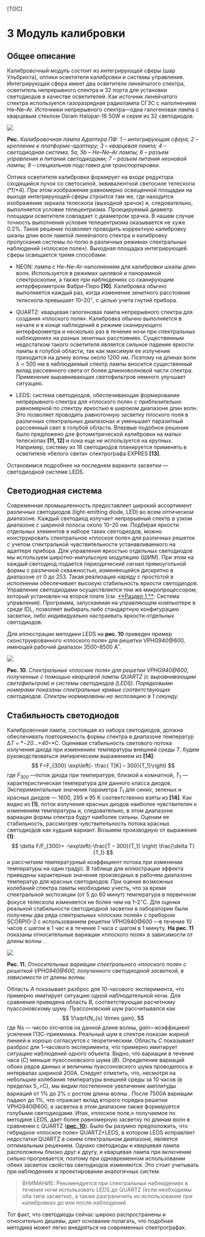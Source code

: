 [TOC]

# 3 Модуль калибровки
## Общее описание

Калибровочный модуль состоит из интегрирующей сферы (шар Ульбрихта), оптики осветителя калибровки и системы управления. Интегрирующая сфера имеет два осветителя линейчатого спектра, осветитель непрерывного спектра и 32 порта для установки светодиодов в качестве осветителей. Как источник линейчатого спектра используется газоразрядная радиолампа СГ3С с наполнением He–Ne–Ar. Источники непрерывного спектра—одна галогеновая лампа с кварцевым стеклом Osram Halopar-16 50W и серия из 32 светодиодов.

![](pic/bomba.png)

**Рис.** *Калибровочная лампа Адаптера ПФ: 1 – интегрирующая сфера; 2 – крепление к платформе-адаптеру; 3 – кварцевая лампа; 4 – светодиодная система; 5a, 5b – He–Ne–Ar лампы; 6 – разъем управления и питания светодиодами; 7 – разъем питания неоновой лампы; 8 – специальная подставка для транспортировки.*

Оптика осветителя калибровки формирует на входе редуктора сходящийся пучок со светосилой, эквивалентной светосиле телескопа (*f/*4). При этом изображение равномерно освещенной площадки на выходе интегрирующей сферы строится там же, где находится изображение зеркала телескопа (выходной зрачок) и, следовательно, выполняется условие телецентризма. Проецируемый диаметр площадки осветителя совпадает с диаметром зрачка. В нашем случае точность выполнения условия телецентризма оказывается не хуже 0.2%. Такое решение позволяет проводить корректную калибровку шкалы длин волн лампой линейчатого спектра и калибровку пропускания системы по полю в различных режимах спектральных наблюдений («плоское поле»). Выходная площадка интегрирующей сферы освещается тремя способами:

- NEON: лампа с He–Ne–Ar-наполнением для калибровки шкалы длин волн. Используется в режимах щелевой и панорамной спектроскопии, а также при наблюдениях со сканирующим интерферометром Фабри–Перо **[10]**. Калибровка обычно выполняется каждый раз, когда изменение зенитного расстояния телескопа превышает 10–20<sup>◦</sup>, с целью учета гнутий прибора.

- QUARTZ: кварцевая галогеновая лампа непрерывного спектра для создания «плоского поля». Калибровка обычно выполняется в начале и в конце наблюдений в режиме сканирующего интерферометра и несколько раз в течение ночи при спектральных наблюдениях на разных зенитных расстояниях. Существенным недостатком такого осветителя является сильное падение яркости лампы в голубой области, так как максимум ее излучения приходится на длину волны около 1200 нм. Поэтому на длинах волн *λ <* 500 нм в наблюдаемый спектр лампы вносится существенный вклад рассеянного света от более длинноволновой части спектра. Применение выравнивающих светофильтров немного улучшает ситуацию.

- LEDS: система светодиодов, обеспечивающая формирование непрерывного спектра для «плоского поля» с приблизительно равномерной по спектру яркостью в широком диапазоне длин волн. Это позволяет проводить равноточную засветку плоского поля в различных спектральных диапазонах и уменьшает паразитный рассеянный свет в голубой области. Впервые подобное решение было предложено для фотометрической калибровки на малых телескопах **[11, 12]** и пока еще не используется на крупных. Например, систему из 18 светодиодов планируется применять в осветителе «белого света» спектрографа EXPRES **[13]**.


Остановимся подробнее на последнем варианте засветки — светодиодной системе LEDS.



## Светодиодная система

Современная промышленность предоставляет широкий ассортимент различных светодиодов (light-emitting diode, LED) во всем оптическом диапазоне. Каждый светодиод излучает непрерывный спектр в узком диапазоне с шириной полосы около 10–20 нм. Подбирая яркости отдельных элементов в наборе таких светодиодов, можно конструировать спектральное «плоское поле» для различных решеток с учетом спектральной чувствительности устанавливаемого на адаптере прибора. Для управления яркостью отдельных светодиодов мы используем широтно-импульсную модуляцию (ШИМ). При этом на каждый светодиод подается периодический сигнал прямоугольной формы с различной скважностью, изменяющейся дискретно в диапазоне от 0 до 253. Такая реализация наряду с простотой в исполнении обеспечивает высокую стабильность яркости светодиодов. Управление светодиодами осуществляется тем же микропроцессором, который установлен на второй плате (см. [**Раздел 1 **](Intro.md): Система управления). Программа, запускаемая на управляющем компьютере в среде IDL, позволяет выбирать либо стандартную конфигурацию засветки, либо индивидуально настраивать яркости отдельных светодиодов.

Для иллюстрации методики LEDS на **рис. 10** приведен пример сконструированного «плоского поля» для решетки VPHG940@600, имеющей рабочий диапазон 3500–8500 A˚.

![](pic/LEDS_example.png)

**Рис. 10.** *Спектральные «плоские поля» для решетки VPHG940@600, полученные c помощью кварцевой лампы QUARTZ (с выравнивающим светофильтром) и системы светодиодов (LEDS). Порядковыми номерами показаны спектральные кривые соответствующих светодиодов. Спектры нормированы на экспозицию в 1 секунду.*


## Стабильность светодиодов

Калибровочная лампа, состоящая из набора светодиодов, должна обеспечивать повторяемость формы спектра в диапазоне температур Δ*T* = *−*20...+40*◦*C. Оценивая стабильность светового потока излучения диода при изменениях температуры внешней среды *T*, будем руководствоваться эмпирическим выражением из **[14]**:
$$
 F=F_{300} \exp\left(- \frac{ T[K] – 300}{T_1}\right)
$$
где *F*<sub>300</sub> —поток диода при температуре, близкой к комнатной, *T*<sub>1</sub> — характеристическая температура для данного класса диодов. Экспериментальные значения параметра *T*<sub>1</sub> для синих, зеленых и красных диодов — 1600, 295 и 95 K соответственно взяты из **[14]**. Как видно из **(1)**, поток излучения красных диодов наиболее чувствителен к изменениям температуры и, следовательно, в этом диапазоне вариации формы спектра будут наиболее сильны. Оценим ее стабильность, рассмотрев чувствительность потока красных светодиодов как худший вариант. Возьмем производную от выражения **(1)**:
$$
\delta F/F_{300}= -\exp\left(-\frac{T – 300}{T_1} \right) \frac{\delta T}{T_1}
$$
и рассчитаем температурный коэффициент потока при изменении температуры на один градус. В таблице для иллюстрации эффекта приведены характерные значения производных в рабочем диапазоне температур для красных светодиодов. При оценке возможных колебаний спектра лампы необходимо учесть, что за время спектральной экспозиции (от 5 до 60 минут) температура в первичном фокусе телескопа изменяется не более чем на 1–2<sup>◦</sup>C. Для оценки реальной стабильности светодиодной засветки в лаборатории были получены два ряда спектральных «плоских полей» с прибором SCORPIO-2 с использованием решетки VPHG940@600 —в течение 10 часов c шагом в 1 час и в течение 1 часа с шагом в 1 минуту. **На рис. 11** показаны относительные вариации «плоского поля» в зависимости от длины волны . 

![](pic/LEDstab.png)

**Рис. 11.** *Относительные вариации спектрального «плоского поля» с решеткой VPHG940@600, полученного светодиодной засветкой, в зависимости от длины волны.*


Область *A* показывает разброс для 10-часового эксперимента, что примерно имитирует ситуацию одной наблюдательной ночи. Для сравнения приведена область *B*, соответствующая расчетному пуассоновскому шуму. Пуассоновский шум рассчитывался как
$$
1/\sqrt{N_{s} \times gain},
$$
где  Ns — число отсчетов на данной длине волны, *gain*—коэффициент усиления ПЗС-приемника. Реальный шум в спектре показан жирной линией и хорошо согласуется с теоретическим. Область *C* показывает разброс для 1-часового эксперимента, что примерно имитирует ситуацию наблюдений одного объекта. Видно, что вариации в течение часа (*C*) меньше пуассоновского шума (*B*). Определение вариаций обоих рядов данных и величины пуассоновского шума проводилось в интервалах шириной 200A.  Следует отметить, что, несмотря на небольшие колебания  температуры внешней среды за 10 часов (в пределах 5<sub>◦</sub>>C), мы видим постепенное увеличение амплитуды вариаций от 1% до 2% с ростом длины волны . После 7500A вариации падают до 1%, что отражает вклад второго порядка решетки VPHG940@600, а засветка в этом диапазоне также формируется голубыми светодиодами. Итак, «плоское поле,» получаемое по методике LEDS, дает более равномерную засветку по длинам волн в сравнении с QUARTZ ([**рис. 10**](pic/LEDstab.png)). Было бы разумно предположить, что гибридное «плоское поле» QUARTZ+LEDS, в котором LEDS исправляет  недостатки QUARTZ в синем спектральном диапазоне, является оптимальным решением. Однако светодиоды и кварцевая лампа расположены близко друг к другу, и кварцевая лампа при включении сильно прогревается, поэтому при одновременном использовании обеих засветок свойства светодиодов изменяются. Это стоит учитывать при наблюдениях и проектировании аналогичных систем. 

> ВНИМАНИЕ: Рекомендуется при спектральных наблюдениях в течение ночи использовать LEDS до QUARTZ (если необходимы оба типа засветки), а также разграничить их использование при калибровках до или после наблюдений.

Тот факт, что светодиоды сейчас широко распространены и относительно дешевы, дает основание полагать, что подобная методика может легко внедряться на современных спектрографах.

